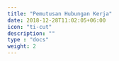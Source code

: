 ```yaml
---
title: "Pemutusan Hubungan Kerja"
date: 2018-12-28T11:02:05+06:00
icon: "ti-cut"
description: ""
type : "docs"
weight: 2
---
```


